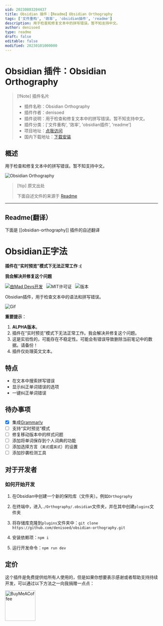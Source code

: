 ```yaml
---
uid: 20230803204437
title: Obsidian 插件：【Readme】Obsidian Orthography
tags: ['文件重构', '效率', 'obsidian插件', 'readme']
description: 用于检查和修复文本中的拼写错误。暂不知支持中文。
author: denisoed
type: readme
draft: false
editable: false
modified: 20230101000000
---
```


# Obsidian 插件：Obsidian Orthography

> [!Note] 插件名片
> - 插件名称：Obsidian Orthography
> - 插件作者：denisoed
> - 插件说明：用于检查和修复文本中的拼写错误。暂不知支持中文。
> - 插件分类：['文件重构', '效率', 'obsidian插件', 'readme']
> - 项目地址：[点我访问](https://github.com/denisoed/obsidian-orthography)
> - 国内下载地址：[下载安装](https://pkmer.cn/products/plugin/pluginMarket/?obsidian-orthography)

## 概述

用于检查和修复文本中的拼写错误。暂不知支持中文。

![Obsidian Orthography](https://cdn.pkmer.cn/covers/obsidian-orthography.png!pkmer)

> [!tip] 原文出处
> 
>下面自述文件的来源于 [Readme](https://ghproxy.net/https://raw.githubusercontent.com/denisoed/obsidian-orthography/master/README.md)
> 

---

## Readme(翻译）

下面是 [[obsidian-orthography]] 插件的自述翻译


# Obsidian正字法

**插件在“实时预览”模式下无法正常工作 :(**

**我会解决并修复这个问题**

[![由Mad Devs开发](https://maddevs.io/badge-dark.svg)](https://maddevs.io/)
&nbsp;
![MIT许可证](https://img.shields.io/github/license/denisoed/obsidian-orthography)
&nbsp;
![版本](https://img.shields.io/github/manifest-json/v/denisoed/obsidian-orthography)
&nbsp;

Obsidian插件，用于检查文本中的语法和拼写错误。

![Gif](./preview.gif)

**重要提示**：
1. **ALPHA版本**。
2. 插件在“实时预览”模式下无法正常工作。我会解决并修复这个问题。
3. 这是实验性的，可能存在不稳定性。可能会有错误导致删除当前笔记中的数据。请备份！
4. 插件仅处理英文文本。

## 特点

* 在文本中搜索拼写错误
* 显示纠正单词错误的选项
* 一键纠正单词错误

## 待办事项

- [x] 集成[Grammarly](https://www.grammarly.com)
- [ ] 支持“实时预览”模式
- [ ] 修复移动版本中的样式问题
- [ ] 添加将单词保存到个人词典的功能
- [ ] 添加选择方言（`美式`或`英式`）的设置
- [ ] 添加抄袭检测工具

## 对于开发者

### 如何开始开发

1. 在Obsidian中创建一个新的保险库（文件夹）。例如`Orthography`

2. 在终端中，进入`./Orthography/.obsidian`文件夹，并在其中创建`plugins`文件夹

3. 将存储库克隆到`plugins`文件夹中：`git clone https://github.com/denisoed/obsidian-orthography.git`

4. 安装依赖项：`npm i`

5. 运行开发命令：`npm run dev`

## 定价

这个插件是免费提供给所有人使用的，但是如果你想要表示感谢或者帮助支持持续开发，可以通过以下方法之一向我捐赠一点点：

[<img src="https://cdn.buymeacoffee.com/buttons/v2/default-yellow.png" alt="BuyMeACoffee" width="100">](https://www.buymeacoffee.com/denisoed)



